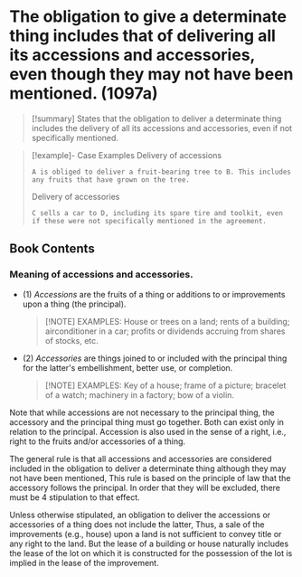 # The obligation to give a determinate thing includes that of delivering all its accessions and accessories, even though they may not have been mentioned. (1097a)

> [!summary] States that the obligation to deliver a determinate thing includes the delivery of all its accessions and accessories, even if not specifically mentioned.

> [!example]- Case Examples
> Delivery of accessions
> ```
> A is obliged to deliver a fruit-bearing tree to B. This includes any fruits that have grown on the tree.
> ```
> Delivery of accessories
> ```
> C sells a car to D, including its spare tire and toolkit, even if these were not specifically mentioned in the agreement.
> ```

## Book Contents

### Meaning of accessions and accessories.

- (1) *Accessions* are the fruits of a thing or additions to or improvements upon a thing (the principal).
    > [!NOTE] EXAMPLES:
    > House or trees on a land; rents of a building; airconditioner in a car; profits or dividends accruing from shares of stocks, etc.
- (2) *Accessories* are things joined to or included with the principal thing for the latter's embellishment, better use, or completion.
    > [!NOTE] EXAMPLES:
    > Key of a house; frame of a picture; bracelet of a watch; machinery in a factory; bow of a violin.

Note that while accessions are not necessary to the principal thing, the accessory and the principal thing must go together. Both can exist only in relation to the principal. Accession is also used in the sense of a right, i.e., right to the fruits and/or accessories of a thing.

The general rule is that all accessions and accessories are considered included in the obligation to deliver a determinate thing although they may not have been mentioned, This rule is based on the principle of law that the accessory follows the principal. In order that they will be excluded, there must be 4 stipulation to that effect.

Unless otherwise stipulated, an obligation to deliver the accessions or accessories of a thing does not include the latter, Thus, a sale of the improvements (e.g., house) upon a land is not sufficient to convey title or any right to the land. But the lease of a building or house naturally includes the lease of the lot on which it is constructed for the possession of the lot is implied in the lease of the improvement.
